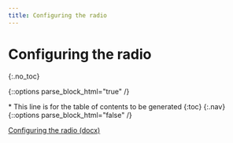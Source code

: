 ```yaml
---
title: Configuring the radio
---
```

# Configuring the radio
{:.no_toc}

{::options parse_block_html="true" /}
<div id="toc_nav" class="affix">
* This line is for the table of contents to be generated
{:toc}
{:.nav}
</div>
{::options parse_block_html="false" /}

<!-- Don't change anything above this point! -->

[Configuring the radio (docx)](https://docs.google.com/viewer?a=v&pid=sites&srcid=ZGVmYXVsdGRvbWFpbnxzcGFydGFib3Rzd2lraXxneDo1MjVkNTY4YTcxZjhkOTY1)
